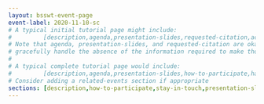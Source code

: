 ```yaml
---
layout: bsswt-event-page
event-label: 2020-11-10-sc
# A typical initial tutorial page might include:
#         [description,agenda,presentation-slides,requested-citation,acknowledgments-ecp]
# Note that agenda, presentation-slides, and requested-citation are okay here because they
# gracefully handle the absence of the information required to make those sections "event-ready".
#
# A typical complete tutorial page would include: 
#         [description,agenda,presentation-slides,how-to-participate,hands-on-exercises,stay-in-touch,resources-from-presentations,requested-citation,acknowledgments-ecp]
# Consider adding a related-events section if appropriate
sections: [description,how-to-participate,stay-in-touch,presentation-slides,agenda,hands-on-exercises,supplementary-materials,resources-from-presentations,requested-citation,acknowledgments-ecp]
---
```

